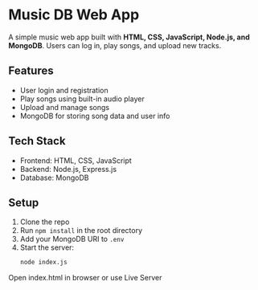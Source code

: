 #  Music DB Web App

A simple music web app built with **HTML, CSS, JavaScript, Node.js, and MongoDB**. Users can log in, play songs, and upload new tracks.

##  Features
- User login and registration
- Play songs using built-in audio player
- Upload and manage songs
- MongoDB for storing song data and user info

##  Tech Stack
- Frontend: HTML, CSS, JavaScript
- Backend: Node.js, Express.js
- Database: MongoDB

##  Setup

1. Clone the repo
2. Run `npm install` in the root directory
3. Add your MongoDB URI to `.env`
4. Start the server:
   ```bash
   node index.js
Open index.html in browser or use Live Server



